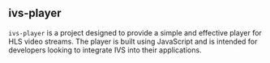 ## ivs-player
`ivs-player` is a project designed to provide a simple and effective player for HLS video streams. The player is built using JavaScript and is intended for developers looking to integrate IVS into their applications.
